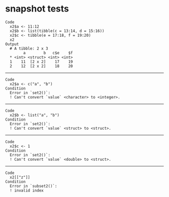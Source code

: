 # snapshot tests

    Code
      x2$a <- 11:12
      x2$b <- list(tibble(c = 13:14, d = 15:16))
      x2$c <- tibble(e = 17:18, f = 19:20)
      x2
    Output
      # A tibble: 2 x 3
            a        b   c$e    $f
      * <int> <struct> <int> <int>
      1    11  [2 x 2]    17    19
      2    12  [2 x 2]    18    20

---

    Code
      x2$a <- c("a", "b")
    Condition
      Error in `set2()`:
      ! Can't convert `value` <character> to <integer>.

---

    Code
      x2$b <- list("a", "b")
    Condition
      Error in `set2()`:
      ! Can't convert `value` <struct> to <struct>.

---

    Code
      x2$c <- 1
    Condition
      Error in `set2()`:
      ! Can't convert `value` <double> to <struct>.

---

    Code
      x2[["z"]]
    Condition
      Error in `subset2()`:
      ! invalid index

